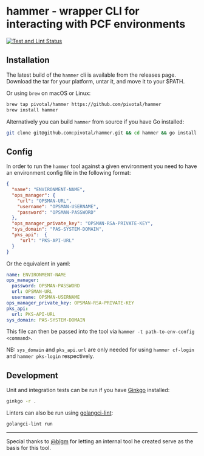 # hammer - wrapper CLI for interacting with PCF environments
[![Test and Lint Status](https://github.com/pivotal/hammer/workflows/Test%20and%20Lint/badge.svg)](https://github.com/pivotal/hammer/actions)

## Installation

The latest build of the `hammer` cli is available from the releases page.
Download the tar for your platform, untar it, and move it to your $PATH.

Or using `brew` on macOS or Linux:
```bash
brew tap pivotal/hammer https://github.com/pivotal/hammer
brew install hammer
```

Alternatively you can build `hammer` from source if you have Go installed:
```bash
git clone git@github.com:pivotal/hammer.git && cd hammer && go install
```

## Config

In order to run the `hammer` tool against a given environment you need to have an environment config file in the following format:
```json
{
  "name": "ENVIRONMENT-NAME",
  "ops_manager": {
    "url": "OPSMAN-URL",
    "username": "OPSMAN-USERNAME",
    "password": "OPSMAN-PASSWORD"
  },
  "ops_manager_private_key": "OPSMAN-RSA-PRIVATE-KEY",
  "sys_domain": "PAS-SYSTEM-DOMAIN",
  "pks_api":  {
     "url": "PKS-API-URL"
  }
}
```
Or the equivalent in yaml:
```yaml
name: ENVIRONMENT-NAME
ops_manager:
  password: OPSMAN-PASSWORD
  url: OPSMAN-URL
  username: OPSMAN-USERNAME
ops_manager_private_key: OPSMAN-RSA-PRIVATE-KEY
pks_api:
  url: PKS-API-URL
sys_domain: PAS-SYSTEM-DOMAIN
```
This file can then be passed into the tool via `hammer -t path-to-env-config <command>`.

NB: `sys_domain` and `pks_api.url` are only needed for using `hammer cf-login` and `hammer pks-login` respectively.

## Development

Unit and integration tests can be run if you have [Ginkgo](https://github.com/onsi/ginkgo) installed:
```bash
ginkgo -r .
```

Linters can also be run using [golangci-lint](https://github.com/golangci/golangci-lint):
```bash
golangci-lint run
```

---

Special thanks to [@blgm](https://github.com/blgm) for letting an internal tool he created serve as the basis for this tool.
